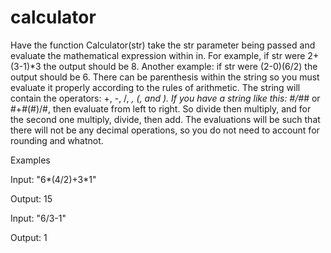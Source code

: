 # calculator

Have the function Calculator(str) take the str parameter being passed and evaluate the mathematical expression within in. For example, if str were 2+(3-1)*3 the output should be 8. Another example: if str were (2-0)(6/2) the output should be 6. There can be parenthesis within the string so you must evaluate it properly according to the rules of arithmetic. The string will contain the operators: +, -, /, *, (, and ). If you have a string like this: #/#*# or #+#(#)/#, then evaluate from left to right. So divide then multiply, and for the second one multiply, divide, then add. The evaluations will be such that there will not be any decimal operations, so you do not need to account for rounding and whatnot.

Examples

Input: "6*(4/2)+3*1"

Output: 15

Input: "6/3-1"

Output: 1
